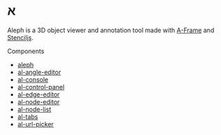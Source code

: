 # א

Aleph is a 3D object viewer and annotation tool made with [A-Frame](https://aframe.io) and [Stenciljs](http://stenciljs.com).

Components

  - [aleph](/src/components/aleph/readme.md)
  - [al-angle-editor](/src/components/al-angle-editor/readme.md)
  - [al-console](/src/components/al-console/readme.md)
  - [al-control-panel](/src/components/al-control-panel/readme.md)
  - [al-edge-editor](/src/components/al-edge-editor/readme.md)
  - [al-node-editor](/src/components/al-node-editor/readme.md)
  - [al-node-list](/src/components/al-node-list/readme.md)
  - [al-tabs](/src/components/al-tabs/readme.md)
  - [al-url-picker](/src/components/al-url-picker/readme.md)